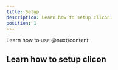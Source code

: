 ```yaml
---
title: Setup
description: Learn how to setup clicon.
position: 1
---
```


Learn how to use @nuxt/content.

<!--more-->

## Learn how to setup clicon

